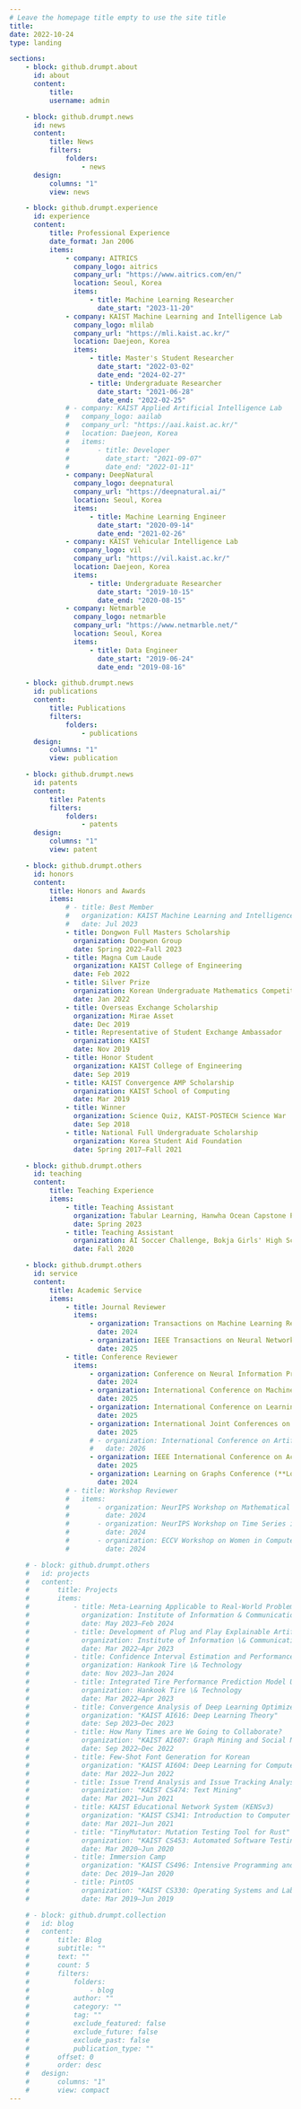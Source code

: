 ```yaml
---
# Leave the homepage title empty to use the site title
title:
date: 2022-10-24
type: landing

sections:
    - block: github.drumpt.about
      id: about
      content:
          title:
          username: admin

    - block: github.drumpt.news
      id: news
      content:
          title: News
          filters:
              folders:
                  - news
      design:
          columns: "1"
          view: news

    - block: github.drumpt.experience
      id: experience
      content:
          title: Professional Experience
          date_format: Jan 2006
          items:
              - company: AITRICS
                company_logo: aitrics
                company_url: "https://www.aitrics.com/en/"
                location: Seoul, Korea
                items:
                    - title: Machine Learning Researcher
                      date_start: "2023-11-20"
              - company: KAIST Machine Learning and Intelligence Lab
                company_logo: mlilab
                company_url: "https://mli.kaist.ac.kr/"
                location: Daejeon, Korea
                items:
                    - title: Master's Student Researcher
                      date_start: "2022-03-02"
                      date_end: "2024-02-27"
                    - title: Undergraduate Researcher
                      date_start: "2021-06-28"
                      date_end: "2022-02-25"
              # - company: KAIST Applied Artificial Intelligence Lab
              #   company_logo: aailab
              #   company_url: "https://aai.kaist.ac.kr/"
              #   location: Daejeon, Korea
              #   items:
              #       - title: Developer
              #         date_start: "2021-09-07"
              #         date_end: "2022-01-11"
              - company: DeepNatural
                company_logo: deepnatural
                company_url: "https://deepnatural.ai/"
                location: Seoul, Korea
                items:
                    - title: Machine Learning Engineer
                      date_start: "2020-09-14"
                      date_end: "2021-02-26"
              - company: KAIST Vehicular Intelligence Lab
                company_logo: vil
                company_url: "https://vil.kaist.ac.kr/"
                location: Daejeon, Korea
                items:
                    - title: Undergraduate Researcher
                      date_start: "2019-10-15"
                      date_end: "2020-08-15"
              - company: Netmarble
                company_logo: netmarble
                company_url: "https://www.netmarble.net/"
                location: Seoul, Korea
                items:
                    - title: Data Engineer
                      date_start: "2019-06-24"
                      date_end: "2019-08-16"

    - block: github.drumpt.news
      id: publications
      content:
          title: Publications
          filters:
              folders:
                  - publications
      design:
          columns: "1"
          view: publication

    - block: github.drumpt.news
      id: patents
      content:
          title: Patents
          filters:
              folders:
                  - patents
      design:
          columns: "1"
          view: patent

    - block: github.drumpt.others
      id: honors
      content:
          title: Honors and Awards
          items:
              # - title: Best Member
              #   organization: KAIST Machine Learning and Intelligence Lab
              #   date: Jul 2023
              - title: Dongwon Full Masters Scholarship
                organization: Dongwon Group
                date: Spring 2022–Fall 2023
              - title: Magna Cum Laude
                organization: KAIST College of Engineering
                date: Feb 2022
              - title: Silver Prize
                organization: Korean Undergraduate Mathematics Competition, Korean Mathematics Society
                date: Jan 2022
              - title: Overseas Exchange Scholarship
                organization: Mirae Asset
                date: Dec 2019
              - title: Representative of Student Exchange Ambassador
                organization: KAIST
                date: Nov 2019
              - title: Honor Student
                organization: KAIST College of Engineering
                date: Sep 2019
              - title: KAIST Convergence AMP Scholarship
                organization: KAIST School of Computing
                date: Mar 2019
              - title: Winner
                organization: Science Quiz, KAIST-POSTECH Science War
                date: Sep 2018
              - title: National Full Undergraduate Scholarship
                organization: Korea Student Aid Foundation
                date: Spring 2017–Fall 2021

    - block: github.drumpt.others
      id: teaching
      content:
          title: Teaching Experience
          items:
              - title: Teaching Assistant
                organization: Tabular Learning, Hanwha Ocean Capstone Project
                date: Spring 2023
              - title: Teaching Assistant
                organization: AI Soccer Challenge, Bokja Girls' High School AI Education Program
                date: Fall 2020

    - block: github.drumpt.others
      id: service
      content:
          title: Academic Service
          items:
              - title: Journal Reviewer
                items:
                    - organization: Transactions on Machine Learning Research (**TMLR**)
                      date: 2024
                    - organization: IEEE Transactions on Neural Networks and Learning Systems (**TNNLS**)
                      date: 2025
              - title: Conference Reviewer
                items:
                    - organization: Conference on Neural Information Processing Systems (**NeurIPS**)
                      date: 2024
                    - organization: International Conference on Machine Learning (**ICML**)
                      date: 2025
                    - organization: International Conference on Learning Representations (**ICLR**)
                      date: 2025
                    - organization: International Joint Conferences on Artificial Intelligence (**IJCAI**)
                      date: 2025
                    # - organization: International Conference on Artificial Intelligence and Statistics (**AISTATS**)
                    #   date: 2026
                    - organization: IEEE International Conference on Acoustics, Speech, and Signal Processing (**ICASSP**)
                      date: 2025
                    - organization: Learning on Graphs Conference (**LoG**)
                      date: 2024
              # - title: Workshop Reviewer
              #   items:
              #       - organization: NeurIPS Workshop on Mathematical Reasoning and AI (**NeurIPSW-MATH-AI**)
              #         date: 2024
              #       - organization: NeurIPS Workshop on Time Series in the Age of Large Models (**NeurIPSW-TSALM**)
              #         date: 2024
              #       - organization: ECCV Workshop on Women in Computer Vision (**ECCVW-WiCV**)
              #         date: 2024

    # - block: github.drumpt.others
    #   id: projects
    #   content:
    #       title: Projects
    #       items:
    #           - title: Meta-Learning Applicable to Real-World Problems
    #             organization: Institute of Information & Communications Technology Planning & Evaluation (IITP)
    #             date: May 2023–Feb 2024
    #           - title: Development of Plug and Play Explainable Artificial Intelligence Platform
    #             organization: Institute of Information \& Communications Technology Planning \& Evaluation (IITP)
    #             date: Mar 2022–Apr 2023
    #           - title: Confidence Interval Estimation and Performance Relationship Analysis for Tire Performance Prediction Models
    #             organization: Hankook Tire \& Technology
    #             date: Nov 2023–Jan 2024
    #           - title: Integrated Tire Performance Prediction Model Using Tire Pattern Features
    #             organization: Hankook Tire \& Technology
    #             date: Mar 2022–Apr 2023
    #           - title: Convergence Analysis of Deep Learning Optimizers Under Generalized Smoothness
    #             organization: "KAIST AI616: Deep Learning Theory"
    #             date: Sep 2023–Dec 2023
    #           - title: How Many Times are We Going to Collaborate?
    #             organization: "KAIST AI607: Graph Mining and Social Network Analysis"
    #             date: Sep 2022–Dec 2022
    #           - title: Few-Shot Font Generation for Korean
    #             organization: "KAIST AI604: Deep Learning for Computer Vision"
    #             date: Mar 2022–Jun 2022
    #           - title: Issue Trend Analysis and Issue Tracking Analysis
    #             organization: "KAIST CS474: Text Mining"
    #             date: Mar 2021–Jun 2021
    #           - title: KAIST Educational Network System (KENSv3)
    #             organization: "KAIST CS341: Introduction to Computer Networks"
    #             date: Mar 2021–Jun 2021
    #           - title: "TinyMutator: Mutation Testing Tool for Rust"
    #             organization: "KAIST CS453: Automated Software Testing"
    #             date: Mar 2020–Jun 2020
    #           - title: Immersion Camp
    #             organization: "KAIST CS496: Intensive Programming and Startup"
    #             date: Dec 2019–Jan 2020
    #           - title: PintOS
    #             organization: "KAIST CS330: Operating Systems and Lab"
    #             date: Mar 2019–Jun 2019

    # - block: github.drumpt.collection
    #   id: blog
    #   content:
    #       title: Blog
    #       subtitle: ""
    #       text: ""
    #       count: 5
    #       filters:
    #           folders:
    #               - blog
    #           author: ""
    #           category: ""
    #           tag: ""
    #           exclude_featured: false
    #           exclude_future: false
    #           exclude_past: false
    #           publication_type: ""
    #       offset: 0
    #       order: desc
    #   design:
    #       columns: "1"
    #       view: compact
---
```

